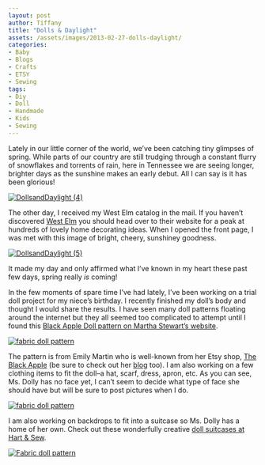 ```yaml
---
layout: post
author: Tiffany
title: "Dolls & Daylight"
assets: /assets/images/2013-02-27-dolls-daylight/
categories: 
- Baby
- Blogs
- Crafts
- ETSY
- Sewing
tags: 
- Diy
- Doll
- Handmade
- Kids
- Sewing
---
```


Lately in our little corner of the world, we’ve been catching tiny glimpses of spring. While parts of our country are still trudging through a constant flurry of snowflakes and torrents of rain, here in Tennessee we are seeing longer, brighter days as the sunshine makes an early debut. All I can say is it has been glorious!

[![DollsandDaylight (4)](jekyll_uploads/2013/02/DollsandDaylight-4-575x383.jpg)](http://www.sweetpeonies.com/2013/02/dolls-daylight/dollsanddaylight-4/)

The other day, I received my West Elm catalog in the mail. If you haven’t discovered [West Elm](http://www.westelm.com/) you should head over to their website for a peak at hundreds of lovely home decorating ideas. When I opened the front page, I was met with this image of bright, cheery, sunshiney goodness.

[![DollsandDaylight (5)](jekyll_uploads/2013/02/DollsandDaylight-5-575x381.jpg)](http://www.sweetpeonies.com/2013/02/dolls-daylight/dollsanddaylight-5/)

It made my day and only affirmed what I’ve known in my heart these past few days, spring really _is_ coming!

In the few moments of spare time I’ve had lately, I’ve been working on a trial doll project for my niece’s birthday. I recently finished my doll’s body and thought I would share the results. I have seen many doll patterns floating around the internet but they all seemed too complicated to attempt until I found this [Black Apple Doll pattern on Martha Stewart’s website](http://www.marthastewart.com/264299/black-apple-doll?lnc=38f9cf380e1dd010VgnVCM1000005b09a00aRCRD&rsc=showmain_tv_the-martha-stewart-show).

[![fabric doll pattern](jekyll_uploads/2013/02/dolls-and-daylight.jpg)](http://www.sweetpeonies.com/2013/02/dolls-daylight/dolls-and-daylight/)

The pattern is from Emily Martin who is well-known from her Etsy shop, [The Black Apple](http://www.etsy.com/shop/theblackapple) (be sure to check out her [blog](http://www.theblackapple.typepad.com/) too). I am also working on a few clothing items to fit the doll–a hat, scarf, dress, apron, etc. As you can see, Ms. Dolly has no face yet, I can’t seem to decide what type of face she should have but will be sure to post pictures when I do.

[![fabric doll pattern](jekyll_uploads/2013/02/dollsanddaylight-111-575x411.jpg)](http://www.sweetpeonies.com/2013/02/dolls-daylight/dollsanddaylight-11-2/)

I am also working on backdrops to fit into a suitcase so Ms. Dolly has a home of her own. Check out these wonderfully creative [doll suitcases at Hart & Sew](http://hartandsew.blogspot.com/2011/01/doll-suitcase.html).

[![Fabric doll pattern](jekyll_uploads/2013/02/dollsanddaylight-8.jpg)](http://www.sweetpeonies.com/2013/02/dolls-daylight/dollsanddaylight-8/)